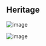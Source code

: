 ## Heritage
![image](https://github.com/JayaG-gowda/Heritage/assets/119968609/db64ec25-667b-4720-8ac2-b0561fdcd163)

![image](https://github.com/JayaG-gowda/Heritage/assets/119968609/524a8072-d49c-4ed8-94c8-85ba322ac6d4)

